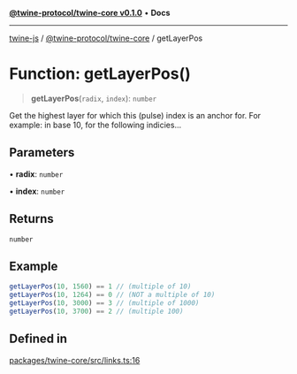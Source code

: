 [**@twine-protocol/twine-core v0.1.0**](../README.md) • **Docs**

***

[twine-js](../../../README.md) / [@twine-protocol/twine-core](../README.md) / getLayerPos

# Function: getLayerPos()

> **getLayerPos**(`radix`, `index`): `number`

Get the highest layer for which this (pulse) index
is an anchor for.
For example: in base 10, for the following indicies...

## Parameters

• **radix**: `number`

• **index**: `number`

## Returns

`number`

## Example

```js
getLayerPos(10, 1560) == 1 // (multiple of 10)
getLayerPos(10, 1264) == 0 // (NOT a multiple of 10)
getLayerPos(10, 3000) == 3 // (multiple of 1000)
getLayerPos(10, 3700) == 2 // (multiple 100)
```

## Defined in

[packages/twine-core/src/links.ts:16](https://github.com/twine-protocol/twine-js/blob/bc5370ff2573a6e5e5c7a912acc672967ce4c5db/packages/twine-core/src/links.ts#L16)
